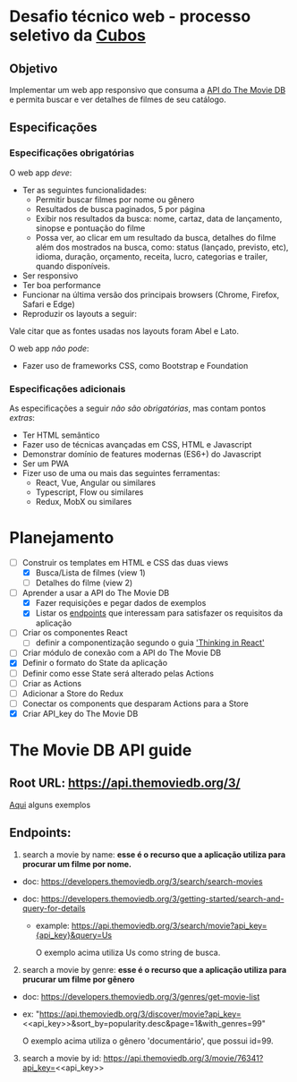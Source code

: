 # Desafio técnico web - processo seletivo da [Cubos](https://cubos.io)

## Objetivo

Implementar um web app responsivo que consuma a [API do The Movie DB](https://www.themoviedb.org/documentation/api) e permita buscar e ver detalhes de filmes de seu catálogo.

## Especificações

### Especificações obrigatórias

O web app _deve_:

- Ter as seguintes funcionalidades:
  - Permitir buscar filmes por nome ou gênero
  - Resultados de busca paginados, 5 por página
  - Exibir nos resultados da busca: nome, cartaz, data de lançamento, sinopse e pontuação do filme
  - Possa ver, ao clicar em um resultado da busca, detalhes do filme além dos mostrados na busca, como: status (lançado, previsto, etc), idioma, duração, orçamento, receita, lucro, categorias e trailer, quando disponíveis.
- Ser responsivo
- Ter boa performance
- Funcionar na última versão dos principais browsers (Chrome, Firefox, Safari e Edge)
- Reproduzir os layouts a seguir:

Vale citar que as fontes usadas nos layouts foram Abel e Lato.

O web app _não pode_:

- Fazer uso de frameworks CSS, como Bootstrap e Foundation

### Especificações adicionais

As especificações a seguir _não são obrigatórias_, mas contam pontos _extras_:

- Ter HTML semântico
- Fazer uso de técnicas avançadas em CSS, HTML e Javascript
- Demonstrar domínio de features modernas (ES6+) do Javascript
- Ser um PWA
- Fizer uso de uma ou mais das seguintes ferramentas:
  - React, Vue, Angular ou similares
  - Typescript, Flow ou similares
  - Redux, MobX ou similares

# Planejamento

- [ ] Construir os templates em HTML e CSS das duas views
  - [x] Busca/Lista de filmes (view 1)
  - [ ] Detalhes do filme (view 2)
- [ ] Aprender a usar a API do The Movie DB
  - [x] Fazer requisições e pegar dados de exemplos
  - [x] Listar os [endpoints](#endpoints) que interessam para satisfazer os requisitos da aplicação
- [ ] Criar os componentes React
  - [ ] definir a componentização segundo o guia ['Thinking in React'](https://pt-br.reactjs.org/docs/thinking-in-react.html)
- [ ] Criar módulo de conexão com a API do The Movie DB
- [x] Definir o formato do State da aplicação
- [ ] Definir como esse State será alterado pelas Actions
- [ ] Criar as Actions
- [ ] Adicionar a Store do Redux
- [ ] Conectar os components que desparam Actions para a Store
- [x] Criar API_key do The Movie DB

# The Movie DB API guide

## Root URL: https://api.themoviedb.org/3/

[Aqui](src/module.api/examples/examples.md) alguns exemplos

## Endpoints:

1. search a movie by name: **esse é o recurso que a aplicação utiliza para procurar um filme por nome.**

- doc: https://developers.themoviedb.org/3/search/search-movies
- doc: https://developers.themoviedb.org/3/getting-started/search-and-query-for-details

  - example: https://api.themoviedb.org/3/search/movie?api_key={api_key}&query=Us

    O exemplo acima utiliza Us como string de busca.

2. search a movie by genre: **esse é o recurso que a aplicação utiliza para prucurar um filme por gênero**

- doc: https://developers.themoviedb.org/3/genres/get-movie-list
- ex: "https://api.themoviedb.org/3/discover/movie?api_key=<<api_key>>&sort_by=popularity.desc&page=1&with_genres=99"

  O exemplo acima utiliza o gênero 'documentário', que possui id=99.

3. search a movie by id: https://api.themoviedb.org/3/movie/76341?api_key=<<api_key>>
